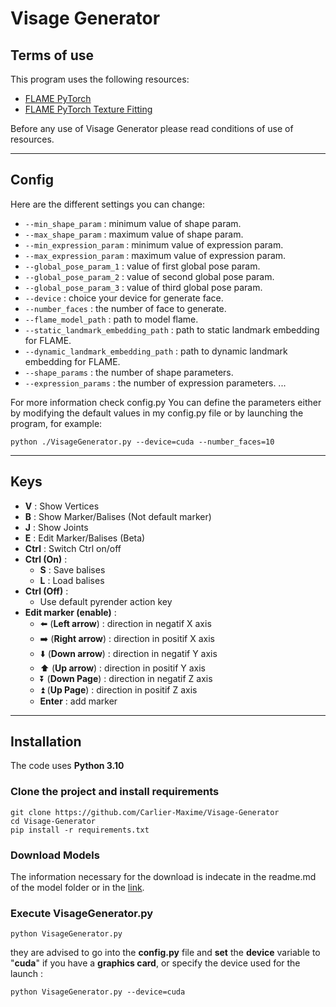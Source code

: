 # Visage Generator

## Terms of use

This program uses the following resources:
- [FLAME PyTorch](https://github.com/soubhiksanyal/FLAME_PyTorch)
- [FLAME PyTorch Texture Fitting](https://github.com/HavenFeng/photometric_optimization)

Before any use of Visage Generator please read
conditions of use of resources.

***
## Config

Here are the different settings you can change:
- ```--min_shape_param``` : minimum value of shape param.
- ```--max_shape_param``` : maximum value of shape param.
- ```--min_expression_param``` : minimum value of expression param.
- ```--max_expression_param``` : maximum value of expression param.
- ```--global_pose_param_1``` : value of first global pose param.
- ```--global_pose_param_2``` : value of second global pose param.
- ```--global_pose_param_3``` : value of third global pose param.
- ```--device``` : choice your device for generate face.
- ```--number_faces``` : the number of face to generate.
- ```--flame_model_path``` : path to model flame.
- ```--static_landmark_embedding_path``` : path to static landmark embedding for FLAME.
- ```--dynamic_landmark_embedding_path``` : path to dynamic landmark embedding for FLAME.
- ```--shape_params``` : the number of shape parameters.
- ```--expression_params``` : the number of expression parameters.
...

For more information check config.py
You can define the parameters either by modifying the default values ​​in my config.py file 
or by launching the program, for example:
```
python ./VisageGenerator.py --device=cuda --number_faces=10
```

***
## Keys
- **V** : Show Vertices
- **B** : Show Marker/Balises (Not default marker)
- **J** : Show Joints
- **E** : Edit Marker/Balises (Beta)
- **Ctrl** : Switch Ctrl on/off
- **Ctrl (On)** :
    - **S** : Save balises
    - **L** : Load balises
- **Ctrl (Off)** :
    - Use default pyrender action key
- **Edit marker (enable)** :
    - :arrow_left: (**Left arrow**) : direction in negatif X axis
    - :arrow_right: (**Right arrow**) : direction in positif X axis
    - :arrow_down: (**Down arrow**) : direction in negatif Y axis
    - :arrow_up: (**Up arrow**) : direction in positif Y axis
    - :arrow_double_down: (**Down Page**) : direction in negatif Z axis
    - :arrow_double_up: (**Up Page**) : direction in positif Z axis
    - **Enter** : add marker


***
## Installation

The code uses **Python 3.10**
### Clone the project and install requirements

```
git clone https://github.com/Carlier-Maxime/Visage-Generator
cd Visage-Generator
pip install -r requirements.txt
```

### Download Models

The information necessary for the download is indecate in the readme.md of the model folder or in the [link](https://github.com/Carlier-Maxime/Visage-Generator/blob/master/model/readme.md).

### Execute **VisageGenerator.py**

```
python VisageGenerator.py
```
they are advised to go into the **config.py** file and **set** the **device** variable to "**cuda**" if you have a **graphics card**,
or specify the device used for the launch :
```
python VisageGenerator.py --device=cuda
```